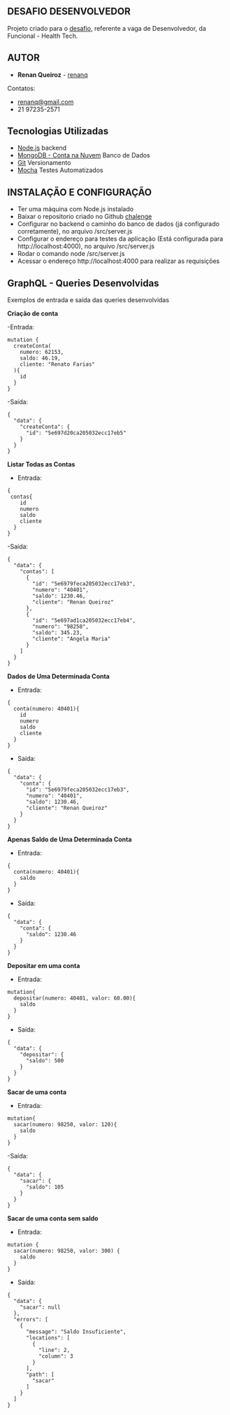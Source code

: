 ## DESAFIO DESENVOLVEDOR

Projeto criado para o [desafio](https://github.com/funcional-health/challenge/), referente a vaga de Desenvolvedor, da Funcional - Health Tech.


## AUTOR

* **Renan Queiroz** - [renanq](https://github.com/renanq)

Contatos: 
-  renanq@gmail.com
- 21 97235-2571


## Tecnologias Utilizadas

- [Node.js](https://nodejs.org/) backend
- [MongoDB - Conta na Nuvem](https://www.mongodb.com/cloud/atlas/) Banco de Dados
- [Git](https://git-scm.com/) Versionamento
- [Mocha](https://mochajs.org/) Testes Automatizados


## INSTALAÇÃO E CONFIGURAÇÃO

- Ter uma máquina com Node.js instalado
- Baixar o repositorio criado no Github [chalenge](https://github.com/renanq/challenge)
- Configurar no backend o caminho do banco de dados (já configurado corretamente), no arquivo /src/server.js
- Configurar o endereço para testes da aplicação (Está configurada para http://localhost:4000), no arquivo /src/server.js
- Rodar o comando node /src/server.js
- Acessar o endereço http://localhost:4000 para realizar as requisições


## GraphQL - Queries Desenvolvidas

Exemplos de entrada e saída das queries desenvolvidas

**Criação de conta**

-Entrada: 
```
mutation {
  createConta(
    numero: 62153, 
    saldo: 46.19, 
    cliente: "Renato Farias"
  ){
    id
  }
}
```

-Saída:
```
{
  "data": {
    "createConta": {
      "id": "5e697d20ca205032ecc17eb5"
    }
  }
}
```

**Listar Todas as Contas**

- Entrada:
```
{
 contas{
    id
    numero
    saldo
    cliente
  }
}
```

-Saída:
```
{
  "data": {
    "contas": [
      {
        "id": "5e6979feca205032ecc17eb3",
        "numero": "40401",
        "saldo": 1230.46,
        "cliente": "Renan Queiroz"
      },
      {
        "id": "5e697ad1ca205032ecc17eb4",
        "numero": "98250",
        "saldo": 345.23,
        "cliente": "Angela Maria"
      }
    ]
  }
}
```

**Dados de Uma Determinada Conta**

- Entrada:
```
{
  conta(numero: 40401){
    id
    numero
    saldo
    cliente
  }
}
```

- Saída:
```
{
  "data": {
    "conta": {
      "id": "5e6979feca205032ecc17eb3",
      "numero": "40401",
      "saldo": 1230.46,
      "cliente": "Renan Queiroz"
    }
  }
}
```

**Apenas Saldo de Uma Determinada Conta**

- Entrada:
```
{
  conta(numero: 40401){
    saldo
  }
}
```

- Saída:
```
{
  "data": {
    "conta": {
      "saldo": 1230.46
    }
  }
}
```

**Depositar em uma conta**

- Entrada:
```
mutation{
  depositar(numero: 40401, valor: 60.00){
    saldo
  }
}
```
- Saída:
```
{
  "data": {
    "depositar": {
      "saldo": 500
    }
  }
}
```

**Sacar de uma conta**

- Entrada:
```
mutation{
  sacar(numero: 98250, valor: 120){
    saldo
  }
}
```

-Saída:
```
{
  "data": {
    "sacar": {
      "saldo": 105
    }
  }
}
```

**Sacar de uma conta sem saldo**

- Entrada:
```
mutation {
  sacar(numero: 98250, valor: 300) {
    saldo
  }
}
```

- Saída:
```
{
  "data": {
    "sacar": null
  },
  "errors": [
    {
      "message": "Saldo Insuficiente",
      "locations": [
        {
          "line": 2,
          "column": 3
        }
      ],
      "path": [
        "sacar"
      ]
    }
  ]
}
```

